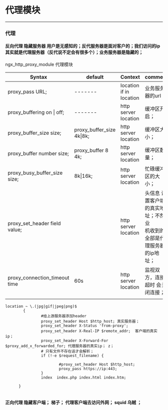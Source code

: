 # 代理模块



---



### 代理



#### 反向代理 隐藏服务器  用户是无感知的；反代服务器是面对客户的；我们访问的ip其实就是代理服务器（反代说不定会有很多个）；业务服务器是隐藏的；

ngx_http_proxy_module  代理模块

| Syntax                        | default                   | Context                  | comment                                                      |
| ----------------------------- | ------------------------- | ------------------------ | ------------------------------------------------------------ |
| proxy_pass URL;               | -------                   | location  if in location | 业务服务器的url；                                            |
| proxy_buffering on \| off;    | -------                   | http server location     | 缓冲区开启；                                                 |
| proxy_buffer_size size;       | proxy_buffer_size 4k\|8k; | http server location     | 缓冲区大小；                                                 |
| proxy_buffer number size;     | proxy_buffer 8 4k;        | http server location     | 缓冲区数量；                                                 |
| proxy_busy_buffer_size size;  | 8k\|16k;                  | http server location     | 忙碌缓冲区的大小；                                           |
| proxy_set_header field value; |                           | http server location     | 头信息  设置客户端的真实地址；不然业<br />机收到的全部是代理服务器的ip地址； |
| proxy_connection_timeout time | 60s                       | http server location     | 监视双方，连接超时 会关闭连接；                              |
|                               |                           |                          |                                                              |





````nginx
location ~ \.(jpg|gif|jpeg|png)$
        {		
        		#给上游服务器添加header
                proxy_set_header Host $http_host; 真实服务器；
                proxy_set_header X-Status 'from-proxy';
    			proxy_set_header X-Real-IP $remote_addr;  客户端的真实ip；
   				proxy_set_header X-Forward-For $proxy_add_x_forwarded_for; 代理服务器的真实ip； z；
                # 只有文件不存在话才会解析；
                if (!-e $request_filename) {
                      
                        #proxy_set_header Host $http_host;
                        proxy_pass https://ip:443;
                }
                index  index.php index.html index.htm;

      }
      
````





#### 正向代理  隐藏客户端； 梯子； 代理客户端去访问外网； squid 乌贼 ；



